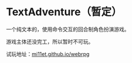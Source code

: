 # TextAdventure（暂定）

一个纯文本的，使用命令交互的回合制角色扮演游戏。

游戏主体还没完工，所以暂时不可玩。

试玩地址：[mi11et.github.io/webrpg](https://mi11et.github.io/webrpg/)
